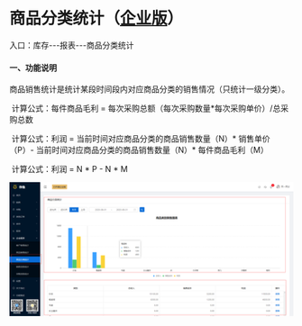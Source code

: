 # 商品分类统计（<u>企业版</u>）

入口：库存---报表---商品分类统计

#### 一、功能说明

​		商品销售统计是统计某段时间段内对应商品分类的销售情况（只统计一级分类）。

​		计算公式：每件商品毛利  =  每次采购总额（每次采购数量*每次采购单价）/总采购总数

​		计算公式：利润  =  当前时间对应商品分类的商品销售数量（N）*  销售单价（P）-  当前时间对应商品分类的商品销售数量（N）*  每件商品毛利（M）

​		计算公式：利润  =  N * P  -   N * M 	

![PNG](../image/报表管理/07-商品分类统计01.jpg)

